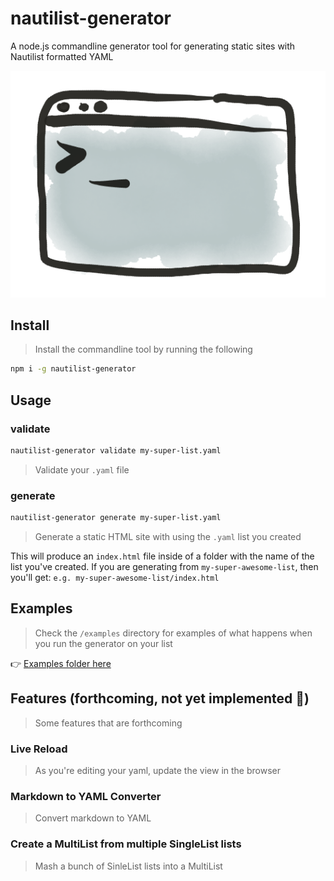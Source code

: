 # nautilist-generator
A node.js commandline generator tool for generating static sites with Nautilist formatted YAML 

![Generator Image](assets/generator.png)

## Install
> Install the commandline tool by running the following

```sh
npm i -g nautilist-generator
```

## Usage

### validate
```sh
nautilist-generator validate my-super-list.yaml
```
> Validate your `.yaml` file

### generate
```sh
nautilist-generator generate my-super-list.yaml
```
> Generate a static HTML site with using the `.yaml` list you created 

This will produce an `index.html` file inside of a folder with the name of the list you've created. If you are generating from `my-super-awesome-list`, then you'll get: `e.g. my-super-awesome-list/index.html`


## Examples
> Check the `/examples` directory for examples of what happens when you run the generator on your list

👉 [Examples folder here](/examples)


## Features (forthcoming, not yet implemented 🌴)
> Some features that are forthcoming

### Live Reload 
> As you're editing your yaml, update the view in the browser


### Markdown to YAML Converter
> Convert markdown to YAML

### Create a MultiList from multiple SingleList lists
> Mash a bunch of SinleList lists into a MultiList


